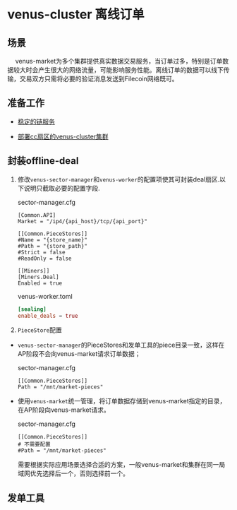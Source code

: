 # venus-cluster 离线订单

## 场景

&ensp;&ensp; venus-market为多个集群提供真实数据交易服务，当订单过多，特别是订单数据较大时会产生很大的网络流量，可能影响服务性能。离线订单的数据可以线下传输，交易双方只需将必要的验证消息发送到Filecoin网络既可。

## 准备工作

- [稳定的链服务](https://venus.filecoin.io/zh/guide/How-To-Deploy-MingPool.html)

- [部署cc扇区的venus-cluster集群](https://venus.filecoin.io/zh/guide/Using-venus-cluster-alt.html)

## 封装offline-deal

1. 修改`venus-sector-manager`和`venus-worker`的配置项使其可封装deal扇区.以下说明只截取必要的配置字段.

    sector-manager.cfg
    ```
    [Common.API]
    Market = "/ip4/{api_host}/tcp/{api_port}"

    [[Common.PieceStores]]
    #Name = "{store_name}"
    #Path = "{store_path}"
    #Strict = false
    #ReadOnly = false

    [[Miners]]
    [Miners.Deal]
    Enabled = true
    ```

    venus-worker.toml
    ```toml
    [sealing]
    enable_deals = true
    ```

2. `PieceStore`配置

- `venus-sector-manager`的PieceStores和发单工具的piece目录一致，这样在AP阶段不会向venus-market请求订单数据；

     sector-manager.cfg
     ```
     [[Common.PieceStores]]
     Path = "/mnt/market-pieces"
     ```

- 使用`venus-market`统一管理，将订单数据存储到venus-market指定的目录，在AP阶段向venus-market请求。

    sector-manager.cfg
    ```
    [[Common.PieceStores]]
    # 不需要配置
    #Path = "/mnt/market-pieces"
    ```

    需要根据实际应用场景选择合适的方案，一般venus-market和集群在同一局域网优先选择后一个，否则选择前一个。

## 发单工具

